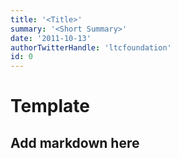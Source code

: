 ```yaml
---
title: '<Title>'
summary: '<Short Summary>'
date: '2011-10-13'
authorTwitterHandle: 'ltcfoundation'
id: 0
---
```


# Template

## Add markdown here
